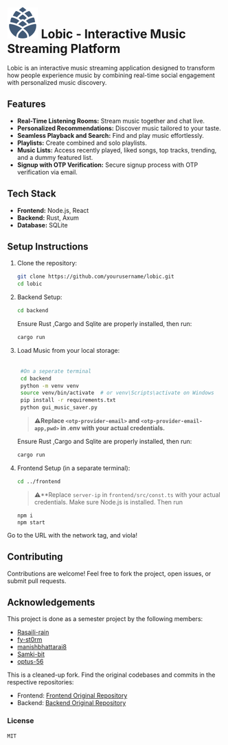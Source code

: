 # ![](frontend/public/navbar/LobicLogo.svg) Lobic - Interactive Music Streaming Platform

Lobic is an interactive music streaming application designed to transform how people experience music by combining real-time social engagement with personalized music discovery.

## Features
- **Real-Time Listening Rooms:** Stream music together and chat live.
- **Personalized Recommendations:** Discover music tailored to your taste.
- **Seamless Playback and Search:** Find and play music effortlessly.
- **Playlists:** Create combined and solo playlists.
- **Music Lists:** Access recently played, liked songs, top tracks, trending, and a dummy featured list.
- **Signup with OTP Verification:** Secure signup process with OTP verification via email.

## Tech Stack
- **Frontend:** Node.js, React
- **Backend:** Rust, Axum
- **Database:** SQLite

## Setup Instructions
1. Clone the repository:
   ```bash
   git clone https://github.com/yourusername/lobic.git
   cd lobic
   ```
2. Backend Setup:
   ```bash
   cd backend
   ```
   Ensure Rust ,Cargo and Sqlite are properly installed, then run:
   ```bash
   cargo run
   ```

3. Load Music from your local storage:
   ```bash
    
    #On a seperate terminal
    cd backend
    python -m venv venv
    source venv/bin/activate  # or venv\Scripts\activate on Windows
    pip install -r requirements.txt
    python gui_music_saver.py

   ```
   >⚠️**Replace `<otp-provider-email>` and `<otp-provider-email-app,pwd>` in .env with your actual credentials.**

   Ensure Rust ,Cargo and Sqlite are properly installed, then run:
   ```bash
   cargo run
   ```

4. Frontend Setup (in a separate terminal):
   ```bash
   cd ../frontend
   ```
	>⚠️**Replace `server-ip`  in `frontend/src/const.ts` with your actual credentials.
		Make sure Node.js is installed. Then run

	```
	npm i
	npm start
   ```
  Go to the URL with the network tag, and viola!

## Contributing
Contributions are welcome! Feel free to fork the project, open issues, or submit pull requests.


## Acknowledgements
This project is done as a semester project by the following members:
- [Rasaili-rain](https://github.com/Rasaili-rain)  
- [fy-st0rm](https://github.com/fy-st0rm)
- [manishbhattarai8](https://github.com/manishbhattarai8)
- [Samki-bit](https://github.com/Samki-bit)
- [optus-56](https://github.com/optus-56)

This is a cleaned-up fork. Find the original codebases and commits in the respective repositories:
- Frontend: [Frontend Original Repository](https://github.com/fy-st0rm/Lobic)
- Backend: [Backend Original Repository](https://github.com/Rasaili-rain/Lobic-backend)

### License
	MIT